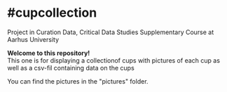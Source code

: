 # #cupcollection
Project in Curation Data, Critical Data Studies Supplementary Course at Aarhus University

**Welcome to this repository!** <br/>
This one is for displaying a collectionof cups with pictures of each cup as well as a csv-fil containing data on the cups

You can find the pictures in the "pictures" folder.
